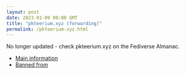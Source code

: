 ```yaml
---
layout: post
date: 2023-01-09 00:00 GMT
title: "pkteerium.xyz (forwarding)"
permalink: /pkteerium-xyz.html
---
```


No longer updated - check pkteerium.xyz on the Fediverse Almanac.

* [Main information](https://www.fediversealmanac.com/api/v1/instances/pkteerium.xyz)
* [Banned from](https://www.fediversealmanac.com/api/v1/instances/pkteerium.xyz/banned_from)

